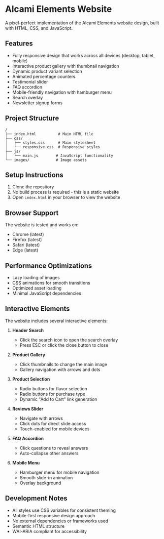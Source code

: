 # Alcami Elements Website

A pixel-perfect implementation of the Alcami Elements website design, built with HTML, CSS, and JavaScript.

## Features

- Fully responsive design that works across all devices (desktop, tablet, mobile)
- Interactive product gallery with thumbnail navigation
- Dynamic product variant selection
- Animated percentage counters
- Testimonial slider
- FAQ accordion
- Mobile-friendly navigation with hamburger menu
- Search overlay
- Newsletter signup forms

## Project Structure

```
/
├── index.html          # Main HTML file
├── css/
│   ├── styles.css      # Main stylesheet
│   └── responsive.css  # Responsive styles
├── js/
│   └── main.js        # JavaScript functionality
└── images/            # Image assets
```

## Setup Instructions

1. Clone the repository
2. No build process is required - this is a static website
3. Open `index.html` in your browser to view the website

## Browser Support

The website is tested and works on:
- Chrome (latest)
- Firefox (latest)
- Safari (latest)
- Edge (latest)

## Performance Optimizations

- Lazy loading of images
- CSS animations for smooth transitions
- Optimized asset loading
- Minimal JavaScript dependencies

## Interactive Elements

The website includes several interactive elements:

1. **Header Search**
   - Click the search icon to open the search overlay
   - Press ESC or click the close button to close

2. **Product Gallery**
   - Click thumbnails to change the main image
   - Gallery navigation with arrows and dots

3. **Product Selection**
   - Radio buttons for flavor selection
   - Radio buttons for purchase type
   - Dynamic "Add to Cart" link generation

4. **Reviews Slider**
   - Navigate with arrows
   - Click dots for direct slide access
   - Touch-enabled for mobile devices

5. **FAQ Accordion**
   - Click questions to reveal answers
   - Auto-collapse other answers

6. **Mobile Menu**
   - Hamburger menu for mobile navigation
   - Smooth slide-in animation
   - Overlay background

## Development Notes

- All styles use CSS variables for consistent theming
- Mobile-first responsive design approach
- No external dependencies or frameworks used
- Semantic HTML structure
- WAI-ARIA compliant for accessibility
